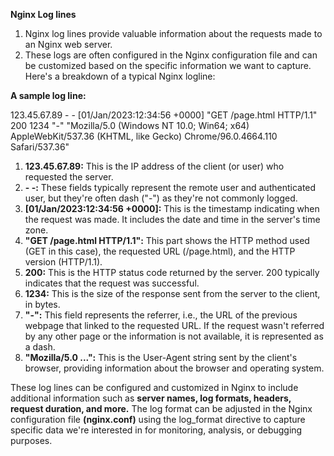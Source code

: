 **Nginx Log lines**

1. Nginx log lines provide valuable information about the requests made to an Nginx web server.
2. These logs are often configured in the Nginx configuration file and can be customized based on the specific information we want to capture. Here's a breakdown of a typical Nginx logline:

**A sample log line:**

123.45.67.89 - - [01/Jan/2023:12:34:56 +0000] "GET /page.html HTTP/1.1" 200 1234 "-" "Mozilla/5.0 (Windows NT 10.0; Win64; x64) AppleWebKit/537.36 (KHTML, like Gecko) Chrome/96.0.4664.110 Safari/537.36"

1. **123.45.67.89:** This is the IP address of the client (or user) who requested the server.
2. **- -:** These fields typically represent the remote user and authenticated user, but they're often dash ("-") as they're not commonly logged.
3. **[01/Jan/2023:12:34:56 +0000]:** This is the timestamp indicating when the request was made. It includes the date and time in the server's time zone.
4. **"GET /page.html HTTP/1.1":** This part shows the HTTP method used (GET in this case), the requested URL (/page.html), and the HTTP version (HTTP/1.1).
5. **200:** This is the HTTP status code returned by the server. 200 typically indicates that the request was successful.
6. **1234:** This is the size of the response sent from the server to the client, in bytes.
7. **"-":** This field represents the referrer, i.e., the URL of the previous webpage that linked to the requested URL. If the request wasn't referred by any other page or the information is not available, it is represented as a dash.
8. **"Mozilla/5.0 ...":** This is the User-Agent string sent by the client's browser, providing information about the browser and operating system.

These log lines can be configured and customized in Nginx to include additional information such as **server names, log formats, headers, request duration, and more.** The log format can be adjusted in the Nginx configuration file **(nginx.conf)** using the log_format directive to capture specific data we're interested in for monitoring, analysis, or debugging purposes.

